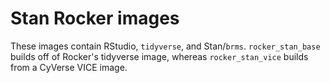 # Stan Rocker images

These images contain RStudio, `tidyverse`, and Stan/`brms`. `rocker_stan_base` builds off of Rocker's tidyverse image, whereas `rocker_stan_vice` builds from a CyVerse VICE image.
